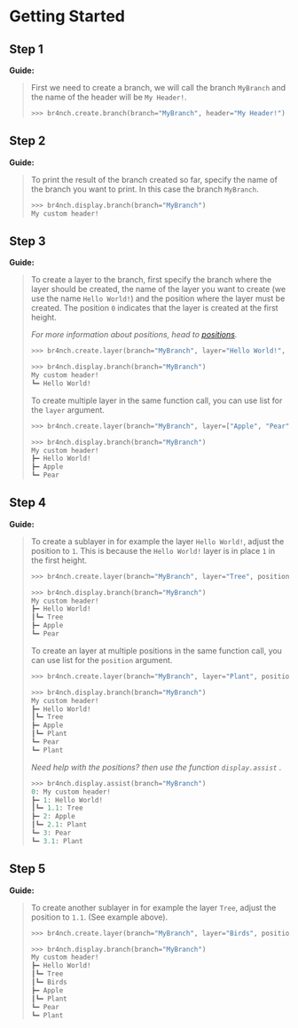 # Getting Started

## Step 1

**Guide:**

> First we need to create a branch, we will call the branch `MyBranch` and the name of the header will be `My Header!`.
>
> ```python
> >>> br4nch.create.branch(branch="MyBranch", header="My Header!")
> ```

## Step 2

**Guide:**

> To print the result of the branch created so far, specify the name of the branch you want to print. In this case the branch `MyBranch`.
>
> ```python
> >>> br4nch.display.branch(branch="MyBranch")
> My custom header!
> ```

## Step 3

**Guide:**

> To create a layer to the branch, first specify the branch where the layer should be created, the name of the layer you want to create (we use the name `Hello World!`) and the position where the layer must be created. The position `0` indicates that the layer is created at the first height.
>
> *For more information about positions, head to [positions](../guides/positions.md).*
>
> ```python
> >>> br4nch.create.layer(branch="MyBranch", layer="Hello World!", position="0")
> 
> >>> br4nch.display.branch(branch="MyBranch")
> My custom header!
> ┗━ Hello World!
> ```
>
> To create multiple layer in the same function call, you can use list for the `layer` argument.
>
> ```python
> >>> br4nch.create.layer(branch="MyBranch", layer=["Apple", "Pear"], position="0")
> 
> >>> br4nch.display.branch(branch="MyBranch")
> My custom header!
> ┣━ Hello World!
> ┣━ Apple
> ┗━ Pear
> ```

## Step 4

**Guide:**

> To create a sublayer in for example the layer `Hello World!`, adjust the position to `1`. This is because the `Hello World!` layer is in place `1` in the first height.
>
> ```python
> >>> br4nch.create.layer(branch="MyBranch", layer="Tree", position="1")
> 
> >>> br4nch.display.branch(branch="MyBranch")
> My custom header!
> ┣━ Hello World!
> ┃‎‎┗━ Tree
> ┣━ Apple
> ┗━ Pear
> ```
>
> To create an layer at  multiple positions in the same function call, you can use list for the `position` argument.
>
> ```python
> >>> br4nch.create.layer(branch="MyBranch", layer="Plant", position=["2", "3"])
> 
> >>> br4nch.display.branch(branch="MyBranch")
> My custom header!
> ┣━ Hello World!
> ┃‎‎┗━ Tree
> ┣━ Apple
> ┃‎‎┗━ Plant
> ┗━ Pear
> ‎‎‎┗━ Plant
> ```
>
> *Need help with the positions? then use the function `display.assist` .*
>
> ```python
> >>> br4nch.display.assist(branch="MyBranch")
> 0: My custom header!
> ┣━ 1: Hello World!
> ┃‎‎┗━ 1.1: Tree
> ┣━ 2: Apple
> ┃‎‎┗━ 2.1: Plant
> ┗━ 3: Pear
> ‎‎‎┗━ 3.1: Plant
> ```

## Step 5

**Guide:**

> To create another sublayer in for example the layer `Tree`, adjust the position to `1.1`. (See example above).
>
> ```python
> >>> br4nch.create.layer(branch="MyBranch", layer="Birds", position="1.1")
> 
> >>> br4nch.display.branch(branch="MyBranch")
> My custom header!
> ┣━ Hello World!
> ┃‎‎┗━ Tree
> ┃‎‎‎‎‎┗━ Birds
> ┣━ Apple
> ┃‎‎┗━ Plant
> ┗━ Pear
> ‎‎‎┗━ Plant
> ```
>

